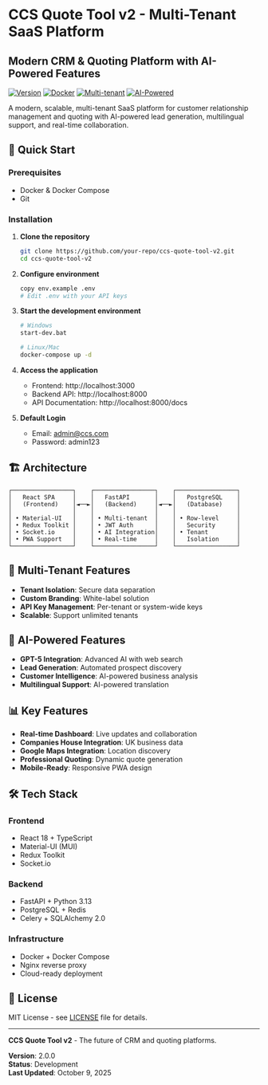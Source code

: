 # CCS Quote Tool v2 - Multi-Tenant SaaS Platform
## Modern CRM & Quoting Platform with AI-Powered Features

[![Version](https://img.shields.io/badge/version-2.0.0-blue.svg)](https://github.com/your-repo/ccs-quote-tool-v2)
[![Docker](https://img.shields.io/badge/docker-ready-blue.svg)](https://docker.com)
[![Multi-tenant](https://img.shields.io/badge/multi--tenant-enabled-green.svg)](#)
[![AI-Powered](https://img.shields.io/badge/AI--powered-orange.svg)](#)

A modern, scalable, multi-tenant SaaS platform for customer relationship management and quoting with AI-powered lead generation, multilingual support, and real-time collaboration.

## 🚀 **Quick Start**

### **Prerequisites**
- Docker & Docker Compose
- Git

### **Installation**

1. **Clone the repository**
   ```bash
   git clone https://github.com/your-repo/ccs-quote-tool-v2.git
   cd ccs-quote-tool-v2
   ```

2. **Configure environment**
   ```bash
   copy env.example .env
   # Edit .env with your API keys
   ```

3. **Start the development environment**
   ```bash
   # Windows
   start-dev.bat
   
   # Linux/Mac
   docker-compose up -d
   ```

4. **Access the application**
   - Frontend: http://localhost:3000
   - Backend API: http://localhost:8000
   - API Documentation: http://localhost:8000/docs

5. **Default Login**
   - Email: admin@ccs.com
   - Password: admin123

## 🏗️ **Architecture**

```
┌─────────────────┐    ┌─────────────────┐    ┌─────────────────┐
│   React SPA     │    │   FastAPI       │    │   PostgreSQL    │
│   (Frontend)    │◄──►│   (Backend)     │◄──►│   (Database)    │
│                 │    │                 │    │                 │
│ • Material-UI   │    │ • Multi-tenant  │    │ • Row-level     │
│ • Redux Toolkit │    │ • JWT Auth      │    │   Security      │
│ • Socket.io     │    │ • AI Integration│    │ • Tenant        │
│ • PWA Support   │    │ • Real-time     │    │   Isolation     │
└─────────────────┘    └─────────────────┘    └─────────────────┘
```

## 🏢 **Multi-Tenant Features**

- **Tenant Isolation**: Secure data separation
- **Custom Branding**: White-label solution
- **API Key Management**: Per-tenant or system-wide keys
- **Scalable**: Support unlimited tenants

## 🤖 **AI-Powered Features**

- **GPT-5 Integration**: Advanced AI with web search
- **Lead Generation**: Automated prospect discovery
- **Customer Intelligence**: AI-powered business analysis
- **Multilingual Support**: AI-powered translation

## 📊 **Key Features**

- **Real-time Dashboard**: Live updates and collaboration
- **Companies House Integration**: UK business data
- **Google Maps Integration**: Location discovery
- **Professional Quoting**: Dynamic quote generation
- **Mobile-Ready**: Responsive PWA design

## 🛠️ **Tech Stack**

### **Frontend**
- React 18 + TypeScript
- Material-UI (MUI)
- Redux Toolkit
- Socket.io

### **Backend**
- FastAPI + Python 3.13
- PostgreSQL + Redis
- Celery + SQLAlchemy 2.0

### **Infrastructure**
- Docker + Docker Compose
- Nginx reverse proxy
- Cloud-ready deployment

## 📄 **License**

MIT License - see [LICENSE](LICENSE) file for details.

---

**CCS Quote Tool v2** - The future of CRM and quoting platforms.

**Version**: 2.0.0  
**Status**: Development  
**Last Updated**: October 9, 2025
